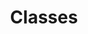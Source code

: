 ---
layout: tags
title: Classes
hidden: false
pagination: 
  enabled: true
  collection: all
  tag: classes
  permalink: /:num/
---